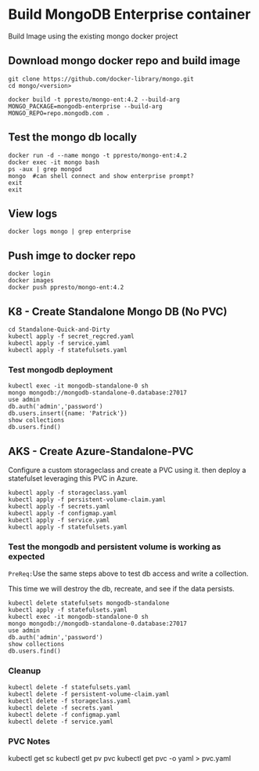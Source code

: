 # Build MongoDB Enterprise container
Build Image using the existing mongo docker project

## Download mongo docker repo and build image
```
git clone https://github.com/docker-library/mongo.git
cd mongo/<version>

docker build -t ppresto/mongo-ent:4.2 --build-arg MONGO_PACKAGE=mongodb-enterprise --build-arg MONGO_REPO=repo.mongodb.com .
```

## Test the mongo db locally
```
docker run -d --name mongo -t ppresto/mongo-ent:4.2
docker exec -it mongo bash
ps -aux | grep mongod
mongo  #can shell connect and show enterprise prompt?
exit
exit
```

## View logs
```
docker logs mongo | grep enterprise
```

## Push imge to docker repo
```
docker login
docker images
docker push ppresto/mongo-ent:4.2
```

## K8 - Create Standalone Mongo DB (No PVC)
```
cd Standalone-Quick-and-Dirty
kubectl apply -f secret_regcred.yaml
kubectl apply -f service.yaml
kubectl apply -f statefulsets.yaml
```

### Test mongodb deployment
```
kubectl exec -it mongodb-standalone-0 sh
mongo mongodb://mongodb-standalone-0.database:27017
use admin
db.auth('admin','password')
db.users.insert({name: 'Patrick'})
show collections
db.users.find()
```

## AKS - Create Azure-Standalone-PVC
Configure a custom storageclass and create a PVC using it.  then deploy a statefulset leveraging this PVC in Azure.

```
kubectl apply -f storageclass.yaml
kubectl apply -f persistent-volume-claim.yaml
kubectl apply -f secrets.yaml
kubectl apply -f configmap.yaml
kubectl apply -f service.yaml
kubectl apply -f statefulsets.yaml
```

### Test the mongodb and persistent volume is working as expected
`PreReq:`Use the same steps above to test db access and write a collection.  

This time we will destroy the db, recreate, and see if the data persists.

```
kubectl delete statefulsets mongodb-standalone
kubectl apply -f statefulsets.yaml
kubectl exec -it mongodb-standalone-0 sh
mongo mongodb://mongodb-standalone-0.database:27017
use admin
db.auth('admin','password')
show collections
db.users.find()
```

### Cleanup
```
kubectl delete -f statefulsets.yaml
kubectl delete -f persistent-volume-claim.yaml
kubectl delete -f storageclass.yaml
kubectl delete -f secrets.yaml
kubectl delete -f configmap.yaml
kubectl delete -f service.yaml
```

### PVC Notes
kubectl get sc
kubectl get pv pvc
kubectl get pvc <name> -o yaml > pvc.yaml

